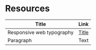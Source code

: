 # Resources

| Title                     | Link                                                                   |
| ------------------------- | ---------------------------------------------------------------------- |
| Responsive web typography | [Title](https://frontendmasters.com/courses/responsive-typography-v2/) |
| Paragraph                 | Text                                                                   |
